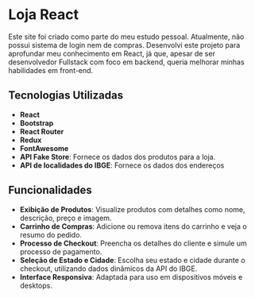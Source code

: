 # Loja React

Este site foi criado como parte do meu estudo pessoal. Atualmente, não possui sistema de login nem de compras. Desenvolvi este projeto para aprofundar meu conhecimento em React, já que, apesar de ser desenvolvedor Fullstack com foco em backend, queria melhorar minhas habilidades em front-end.

## Tecnologias Utilizadas
- **React**
- **Bootstrap**
- **React Router**
- **Redux**
- **FontAwesome**
- **API Fake Store**: Fornece os dados dos produtos para a loja.
- **API de localidades do IBGE**:  Fornece os dados dos endereços

## Funcionalidades
- **Exibição de Produtos**: Visualize produtos com detalhes como nome, descrição, preço e imagem.
- **Carrinho de Compras**: Adicione ou remova itens do carrinho e veja o resumo do pedido.
- **Processo de Checkout**: Preencha os detalhes do cliente e simule um processo de pagamento.
- **Seleção de Estado e Cidade**: Escolha seu estado e cidade durante o checkout, utilizando dados dinâmicos da API do IBGE.
- **Interface Responsiva**: Adaptada para uso em dispositivos móveis e desktops.

